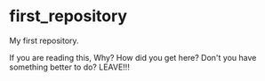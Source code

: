 # first_repository

My first repository.






 

If you are reading this, Why? How did you get here? Don't you have something better to do? LEAVE!!!
